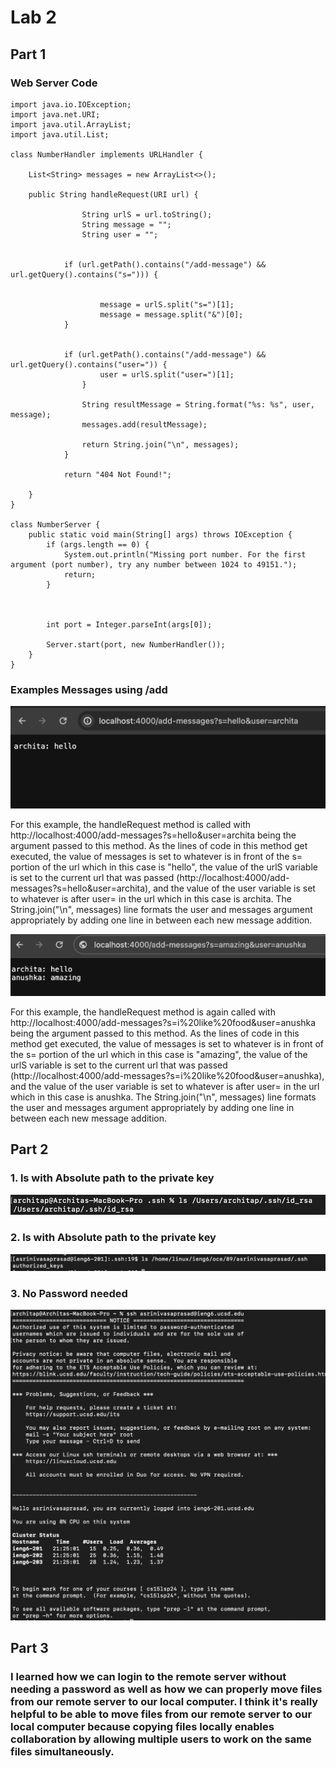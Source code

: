 # Lab 2
## Part 1
### Web Server Code

```
import java.io.IOException;
import java.net.URI;
import java.util.ArrayList;
import java.util.List;

class NumberHandler implements URLHandler {

    List<String> messages = new ArrayList<>();

    public String handleRequest(URI url) {

                String urlS = url.toString();
                String message = "";
                String user = "";
       
  
            if (url.getPath().contains("/add-message") && url.getQuery().contains("s="))) {
               

                    message = urlS.split("s=")[1];
                    message = message.split("&")[0];
            }    
                

            if (url.getPath().contains("/add-message") && url.getQuery().contains("user=")) {
                    user = urlS.split("user=")[1];
                }

                String resultMessage = String.format("%s: %s", user, message);
                messages.add(resultMessage);

                return String.join("\n", messages);
            }

            return "404 Not Found!";
        
    }
}

class NumberServer {
    public static void main(String[] args) throws IOException {
        if (args.length == 0) {
            System.out.println("Missing port number. For the first argument (port number), try any number between 1024 to 49151.");
            return;
        }



        int port = Integer.parseInt(args[0]);

        Server.start(port, new NumberHandler());
    }
}

```
### Examples Messages using /add

![Example 1](./Message1.png)

For this example, the handleRequest method is called with http://localhost:4000/add-messages?s=hello&user=archita being the argument passed to this method. As the lines of code in this method get executed, the value of messages is set to whatever is in front of the s= portion of the url which in this case is "hello", the value of the urlS variable is set to the current url that was passed (http://localhost:4000/add-messages?s=hello&user=archita), and the value of the user variable is set to whatever is after user= in the url which in this case is archita. The String.join("\n", messages) line formats the user and messages argument appropriately by adding one line in between each new message addition. 

![Example 2](./Messages2.png)

For this example, the handleRequest method is again called with http://localhost:4000/add-messages?s=i%20like%20food&user=anushka being the argument passed to this method. As the lines of code in this method get executed, the value of messages is set to whatever is in front of the s= portion of the url which in this case is "amazing", the value of the urlS variable is set to the current url that was passed (http://localhost:4000/add-messages?s=i%20like%20food&user=anushka), and the value of the user variable is set to whatever is after user= in the url which in this case is anushka. The String.join("\n", messages) line formats the user and messages argument appropriately by adding one line in between each new message addition. 

## Part 2
### 1. ls with Absolute path to the private key
![1](./privateKey.png)

### 2. ls with Absolute path to the private key
![2](./publicKey.png)

### 3. No Password needed
![3](./NoPassword.png)

## Part 3
### I learned how we can login to the remote server without needing a password as well as how we can properly move files from our remote server to our local computer. I think it's really helpful to be able to move files from our remote server to our local computer because copying files locally enables collaboration by allowing multiple users to work on the same files simultaneously. 

    

